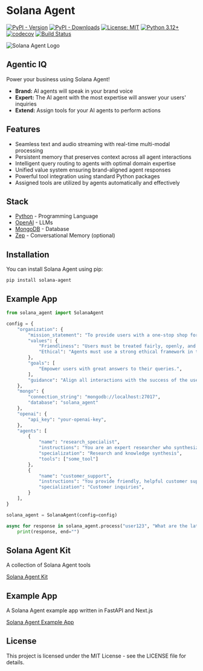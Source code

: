 # Solana Agent

[![PyPI - Version](https://img.shields.io/pypi/v/solana-agent)](https://pypi.org/project/solana-agent/)
[![PyPI - Downloads](https://img.shields.io/pypi/dm/solana-agent?color=yellow)](https://pypi.org/project/solana-agent/)
[![License: MIT](https://img.shields.io/badge/License-MIT-green.svg)](https://opensource.org/licenses/MIT)
[![Python 3.12+](https://img.shields.io/badge/python-3.12+-orange.svg)](https://www.python.org/downloads/)
[![codecov](https://img.shields.io/codecov/c/github/truemagic-coder/solana-agent/main.svg)](https://codecov.io/gh/truemagic-coder/solana-agent)
[![Build Status](https://img.shields.io/github/actions/workflow/status/truemagic-coder/solana-agent/ci.yml?branch=main)](https://github.com/truemagic-coder/solana-agent/actions/workflows/ci.yml)

![Solana Agent Logo](https://dl.walletbubbles.com/solana-agent-logo.png?width=200)

## Agentic IQ

Power your business using Solana Agent!

* **Brand:** AI agents will speak in your brand voice
* **Expert:** The AI agent with the most expertise will answer your users' inquiries
* **Extend:** Assign tools for your AI agents to perform actions

## Features

* Seamless text and audio streaming with real-time multi-modal processing
* Persistent memory that preserves context across all agent interactions
* Intelligent query routing to agents with optimal domain expertise
* Unified value system ensuring brand-aligned agent responses
* Powerful tool integration using standard Python packages
* Assigned tools are utilized by agents automatically and effectively

## Stack

* [Python](https://python.org) - Programming Language
* [OpenAI](https://openai.com) - LLMs
* [MongoDB](https://mongodb.com) - Database
* [Zep](https://getzep.com) - Conversational Memory (optional)

## Installation

You can install Solana Agent using pip:

`pip install solana-agent`

## Example App

```python
from solana_agent import SolanaAgent

config = {
    "organization": {
        "mission_statement": "To provide users with a one-stop shop for their queries.",
        "values": {
            "Friendliness": "Users must be treated fairly, openly, and with friendliness.",
            "Ethical": "Agents must use a strong ethical framework in their interactions with users.",
        },
        "goals": [
            "Empower users with great answers to their queries.",
        ],
        "guidance": "Align all interactions with the success of the user while respecting human dignity."
    },
    "mongo": {
        "connection_string": "mongodb://localhost:27017",
        "database": "solana_agent"
    },
    "openai": {
        "api_key": "your-openai-key",
    },
    "agents": [
        {
            "name": "research_specialist",
            "instructions": "You are an expert researcher who synthesizes complex information clearly.",
            "specialization": "Research and knowledge synthesis",
            "tools": ["some_tool"]
        },
        {
            "name": "customer_support",
            "instructions": "You provide friendly, helpful customer support responses.",
            "specialization": "Customer inquiries",
        }
    ],
}

solana_agent = SolanaAgent(config=config)

async for response in solana_agent.process("user123", "What are the latest AI developments?"):
    print(response, end="")
```

## Solana Agent Kit

A collection of Solana Agent tools

[Solana Agent Kit](https://github.com/truemagic-coder/solana-agent-kit)

## Example App

A Solana Agent example app written in FastAPI and Next.js

[Solana Agent Example App](https://github.com/truemagic-coder/solana-agent-app)

## License

This project is licensed under the MIT License - see the LICENSE file for details.

